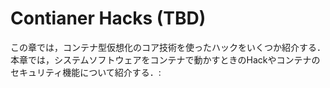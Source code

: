 # Contianer Hacks (TBD)

この章では，コンテナ型仮想化のコア技術を使ったハックをいくつか紹介する．
本章では，システムソフトウェアをコンテナで動かすときのHackやコンテナのセキュリティ機能について紹介する．:
